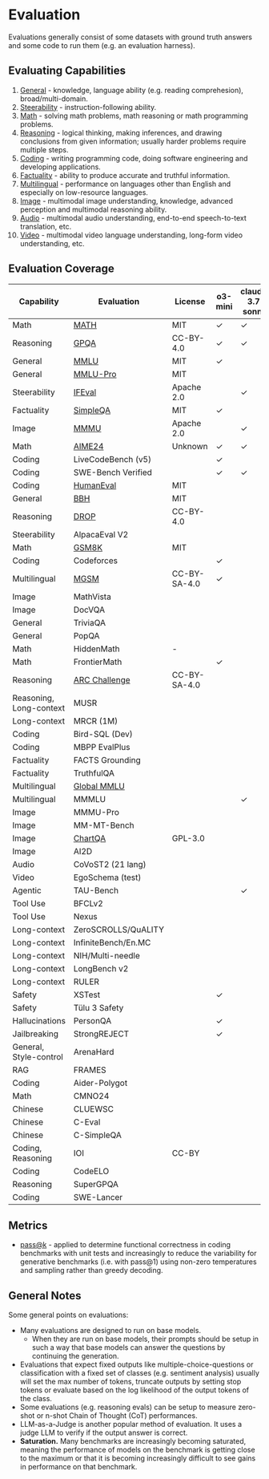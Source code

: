 # Evaluation

Evaluations generally consist of some datasets with ground truth answers and some code to run them (e.g. an evaluation harness).

## Evaluating Capabilities

1. [General](general/) - knowledge, language ability (e.g. reading comprehesion), broad/multi-domain.
2. [Steerability](steerability/) - instruction-following ability.
3. [Math](math/) - solving math problems, math reasoning or math programming problems.
4. [Reasoning](reasoning/) - logical thinking, making inferences, and drawing conclusions from given information; usually harder problems require multiple steps.
5. [Coding](coding/) - writing programming code, doing software engineering and developing applications.
6. [Factuality](factuality/) - ability to produce accurate and truthful information.
7. [Multilingual](multilingual/) - performance on languages other than English and especially on low-resource languages.
8. [Image](image/) - multimodal image understanding, knowledge, advanced perception and multimodal reasoning ability.
9. [Audio](audio/) - multimodal audio understanding, end-to-end speech-to-text translation, etc.
10. [Video](video/) - multimodal video language understanding, long-form video understanding, etc.

## Evaluation Coverage

| Capability              | Evaluation                         | License      | o3-mini | claude-3.7-sonnet | gemini-2.0 | llama-3.3 | grok-2 | mistral-small-3.1 | olmo-2 | openllm-leaderboard | deepseek-r1 |
|-------------------------|------------------------------------|--------------|---------|-------------------|------------|-----------|--------|-------------------|--------|---------------------|-------------|
| Math                    | [MATH](math/math.md)               | MIT          | ✓       | ✓                 | ✓          | ✓         | ✓      | ✓                 | ✓      | ✓                   | ✓           |
| Reasoning               | [GPQA](reasoning/gpqa.md)          | CC-BY-4.0    | ✓       | ✓                 | ✓          | ✓         | ✓      | ✓                 |        | ✓                   | ✓           |
| General                 | [MMLU](general/mmlu.md)            | MIT          | ✓       |                   |            | ✓         | ✓      | ✓                 | ✓      |                     | ✓           |
| General                 | [MMLU-Pro](general/mmlu.md)        | MIT          |         |                   | ✓          | ✓         | ✓      | ✓                 |        | ✓                   | ✓           |
| Steerability            | [IFEval](steerability/ifeval.md)   | Apache 2.0   |         | ✓                 |            | ✓         |        |                   | ✓      | ✓                   | ✓           |
| Factuality              | [SimpleQA](factuality/simpleqa.md) | MIT          | ✓       |                   | ✓          |           |        | ✓                 |        |                     | ✓           |
| Image                   | [MMMU](image/mmmu.md)              | Apache 2.0   |         | ✓                 | ✓          |           | ✓      | ✓                 |        |                     |             |
| Math                    | [AIME24](math/aime.md)                             | Unknown          | ✓       | ✓                 |            |           |        |                   |        |                     | ✓           |
| Coding                  | LiveCodeBench (v5)                 |              | ✓       |                   | ✓          |           |        |                   |        |                     | ✓           |
| Coding                  | SWE-Bench Verified                 |              | ✓       | ✓                 |            |           |        |                   |        |                     | ✓           |
| Coding                  | [HumanEval](coding/humaneval.md)   | MIT          |         |                   |            | ✓         | ✓      | ✓                 |        |                     |             |
| General                 | [BBH](general/bbh.md)              | MIT          |         |                   |            |           |        |                   | ✓      | ✓                   |             |
| Reasoning               | [DROP](reasoning/drop.md)          | CC-BY-4.0    |         |                   |            |           |        |                   | ✓      |                     | ✓           |
| Steerability            | AlpacaEval V2                      |              |         |                   |            |           |        |                   | ✓      |                     | ✓           |
| Math                    | [GSM8K](math/gsm8k.md)             | MIT          |         |                   |            | ✓         |        |                   | ✓      |                     |             |
| Coding                  | Codeforces                         |              | ✓       |                   |            |           |        |                   |        |                     | ✓           |
| Multilingual            | [MGSM](multilingual/mgsm.md)       | CC-BY-SA-4.0 | ✓       |                   |            | ✓         |        |                   |        |                     |             |
| Image                   | MathVista                          |              |         |                   |            |           | ✓      | ✓                 |        |                     |             |
| Image                   | DocVQA                             |              |         |                   |            |           | ✓      | ✓                 |        |                     |             |
| General                 | TriviaQA                           |              |         |                   |            |           |        | ✓                 |        |                     |             |
| General                 | PopQA                              |              |         |                   |            |           |        |                   | ✓      |                     |             |
| Math                    | HiddenMath                         | -            |         |                   | ✓          |           |        |                   |        |                     |             |
| Math                    | FrontierMath                       |              | ✓       |                   |            |           |        |                   |        |                     |             |
| Reasoning               | [ARC Challenge](reasoning/arc.md)  | CC-BY-SA-4.0 |         |                   |            | ✓         |        |                   |        |                     |             |
| Reasoning, Long-context | MUSR                               |              |         |                   |            |           |        |                   |        | ✓                   |             |
| Long-context            | MRCR (1M)                          |              |         |                   | ✓          |           |        |                   |        |                     |             |
| Coding                  | Bird-SQL (Dev)                     |              |         |                   | ✓          |           |        |                   |        |                     |             |
| Coding                  | MBPP EvalPlus                      |              |         |                   |            | ✓         |        |                   |        |                     |             |
| Factuality              | FACTS Grounding                    |              |         |                   | ✓          |           |        |                   |        |                     |             |
| Factuality              | TruthfulQA                         |              |         |                   |            |           |        |                   | ✓      |                     |             |
| Multilingual            | [Global MMLU](multilingual/global_mmlu.md)                 |              |         |                   | ✓          |           |        |                   |        |                     |             |
| Multilingual            | MMMLU                              |              |         | ✓                 |            |           |        |                   |        |                     |             |
| Image                   | MMMU-Pro                           |              |         |                   |            |           |        | ✓                 |        |                     |             |
| Image                   | MM-MT-Bench                        |              |         |                   |            |           |        | ✓                 |        |                     |             |
| Image                   | [ChartQA](image/chartqa.md)                            | GPL-3.0              |         |                   |            |           |        | ✓                 |        |                     |             |
| Image                   | AI2D                               |              |         |                   |            |           |        | ✓                 |        |                     |             |
| Audio                   | CoVoST2 (21 lang)                  |              |         |                   | ✓          |           |        |                   |        |                     |             |
| Video                   | EgoSchema (test)                   |              |         |                   | ✓          |           |        |                   |        |                     |             |
| Agentic                 | TAU-Bench                          |              |         | ✓                 |            |           |        |                   |        |                     |             |
| Tool Use                | BFCLv2                             |              |         |                   |            | ✓         |        |                   |        |                     |             |
| Tool Use                | Nexus                              |              |         |                   |            | ✓         |        |                   |        |                     |             |
| Long-context            | ZeroSCROLLS/QuALITY                |              |         |                   |            | ✓         |        |                   |        |                     |             |
| Long-context            | InfiniteBench/En.MC                |              |         |                   |            | ✓         |        |                   |        |                     |             |
| Long-context            | NIH/Multi-needle                   |              |         |                   |            | ✓         |        |                   |        |                     |             |
| Long-context            | LongBench v2                       |              |         |                   |            |           |        | ✓                 |        |                     |             |
| Long-context            | RULER                              |              |         |                   |            |           |        | ✓                 |        |                     |             |
| Safety                  | XSTest                             |              | ✓       |                   |            |           |        |                   |        |                     |             |
| Safety                  | Tülu 3 Safety                      |              |         |                   |            |           |        |                   | ✓      |                     |             |
| Hallucinations          | PersonQA                           |              | ✓       |                   |            |           |        |                   |        |                     |             |
| Jailbreaking            | StrongREJECT                       |              | ✓       |                   |            |           |        |                   |        |                     |             |
| General, Style-control  | ArenaHard                          |              |         |                   |            |           |        |                   |        |                     | ✓           |
| RAG                     | FRAMES                             |              |         |                   |            |           |        |                   |        |                     | ✓           |
| Coding                  | Aider-Polygot                      |              |         |                   |            |           |        |                   |        |                     | ✓           |
| Math                    | CMNO24                             |              |         |                   |            |           |        |                   |        |                     | ✓           |
| Chinese                 | CLUEWSC                            |              |         |                   |            |           |        |                   |        |                     | ✓           |
| Chinese                 | C-Eval                             |              |         |                   |            |           |        |                   |        |                     | ✓           |
| Chinese                 | C-SimpleQA                         |              |         |                   |            |           |        |                   |        |                     | ✓           |
| Coding, Reasoning       | IOI                                | CC-BY        |         |                   |            |           |        |                   |        |                     |             |
| Coding                  | CodeELO                            |              |         |                   |            |           |        |                   |        |                     |             |
| Reasoning               | SuperGPQA                          |              |         |                   |            |           |        |                   |        |                     |             |
| Coding                  | SWE-Lancer                         |              |         |                   |            |           |        |                   |        |                     |             |

## Metrics

- [pass@k](metrics/pass@k.md) - applied to determine functional correctness in coding benchmarks with unit tests and increasingly to reduce the variability for generative benchmarks (i.e. with pass@1) using non-zero temperatures and sampling rather than greedy decoding.

## General Notes

Some general points on evaluations:
- Many evaluations are designed to run on base models. 
    - When they are run on base models, their prompts should be setup in such a way that base models can answer the questions by continuing the generation.
- Evaluations that expect fixed outputs like multiple-choice-questions or classification with a fixed set of classes (e.g. sentiment analysis) usually will set the max number of tokens, truncate outputs by setting stop tokens or evaluate based on the log likelihood of the output tokens of the class.
- Some evaluations (e.g. reasoning evals) can be setup to measure zero-shot or n-shot Chain of Thought (CoT) performances.
- LLM-as-a-Judge is another popular method of evaluation. It uses a judge LLM to verify if the output answer is correct.
- **Saturation.** Many benchmarks are increasingly becoming saturated, meaning the performance of models on the benchmark is getting close to the maximum or that it is becoming increasingly difficult to see gains in performance on that benchmark.